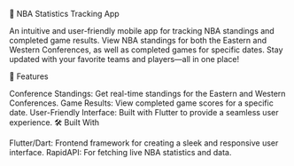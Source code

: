 🏀 NBA Statistics Tracking App

An intuitive and user-friendly mobile app for tracking NBA standings and completed game results. View NBA standings for both the Eastern and Western Conferences, as well as completed games for specific dates. Stay updated with your favorite teams and players—all in one place!

🚀 Features

Conference Standings: Get real-time standings for the Eastern and Western Conferences.
Game Results: View completed game scores for a specific date.
User-Friendly Interface: Built with Flutter to provide a seamless user experience.
🛠️ Built With

Flutter/Dart: Frontend framework for creating a sleek and responsive user interface.
RapidAPI: For fetching live NBA statistics and data.

